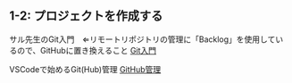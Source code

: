 ## 1-2: プロジェクトを作成する



サル先生のGit入門　⇐リモートリポジトリの管理に「Backlog」を使用しているので、GitHubに置き換えること
[Git入門](https://backlog.com/ja/git-tutorial/)

VSCodeで始めるGit(Hub)管理
[GitHub管理](https://zenn.dev/kd_gamegikenblg/articles/b220e23b0b7ef9)